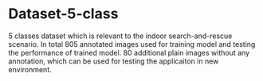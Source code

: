 # Dataset-5-class
5 classes dataset which is relevant to the indoor search-and-rescue scenario.
In total 805 annotated images used for training model and testing the performance of trained model.
80 additional plain images without any annotation, which can be used for testing the applicaiton in new environment.

